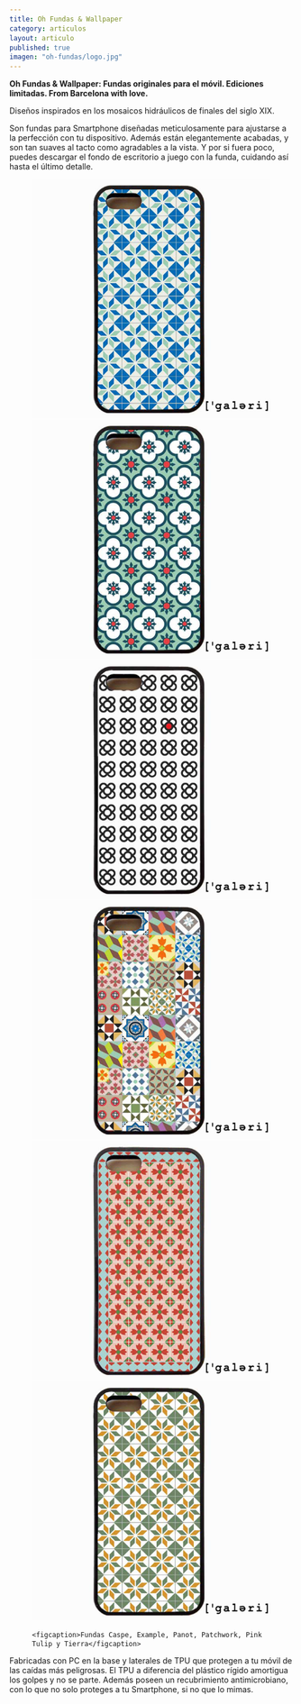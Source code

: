 ```yaml
---
title: Oh Fundas & Wallpaper
category: articulos
layout: articulo
published: true
imagen: "oh-fundas/logo.jpg"
---
```




**Oh Fundas & Wallpaper: Fundas originales para el móvil. Ediciones limitadas. From Barcelona with love.**


Diseños inspirados en los mosaicos hidráulicos de finales del siglo XIX.

Son fundas para Smartphone diseñadas meticulosamente para ajustarse a la perfección con tu dispositivo. Además están elegantemente acabadas, y son tan suaves al tacto como agradables a la vista. Y por si fuera poco, puedes descargar el fondo de escritorio a juego con la funda, cuidando así hasta el último detalle.

<figure class="third">
	<img src="/images/oh-fundas/caspe.jpg" alt="image">
	<img src="/images/oh-fundas/example.jpg" alt="image">
	<img src="/images/oh-fundas/Panot.jpg" alt="image">
	<img src="/images/oh-fundas/patchwork.jpg" alt="image">
	<img src="/images/oh-fundas/pink-tulip.jpg" alt="image">
	<img src="/images/oh-fundas/tierra.jpg" alt="image">

	<figcaption>Fundas Caspe, Example, Panot, Patchwork, Pink Tulip y Tierra</figcaption>
</figure>

Fabricadas con PC en la base y laterales de TPU que protegen a tu móvil de las caídas más peligrosas. El TPU a diferencia del plástico rígido amortigua los golpes y no se parte. Además poseen un recubrimiento antimicrobiano, con lo que no solo proteges a tu Smartphone, si no que lo mimas. 





